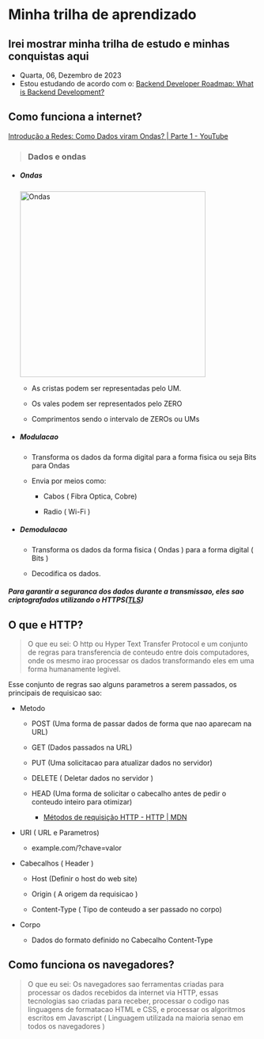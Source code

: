# Minha trilha de aprendizado

## Irei mostrar minha trilha de estudo e minhas conquistas aqui

* Quarta, 06, Dezembro de 2023
* Estou estudando de acordo com o: [Backend Developer Roadmap: What is Backend Development?](https://roadmap.sh/backend)

## Como funciona a internet?

[Introdução a Redes: Como Dados viram Ondas? | Parte 1 - YouTube](https://youtu.be/0TndL-Nh6Ok?si=J7l1NY4rs0Z2eQKh)

> ### Dados e ondas

* ##### Ondas
  
  <img src="https://cdn1.byjus.com/wp-content/uploads/2022/05/Types-of-Waves-1.png" title="" alt="Ondas" width="375">
  
  * As cristas podem ser representadas pelo UM.
  
  * Os vales podem ser representados pelo ZERO
  
  * Comprimentos sendo o intervalo de ZEROs ou UMs

* ##### Modulacao
  
  * Transforma os dados da forma digital para a forma fisica ou seja Bits para Ondas
  
  * Envia por meios como:
    
    * Cabos ( Fibra Optica, Cobre)
    
    * Radio ( Wi-Fi )
- ##### Demodulacao
  
  - Transforma os dados da forma fisica ( Ondas ) para a forma digital ( Bits )
  
  - Decodifica os dados.

##### *Para garantir a seguranca dos dados durante a transmissao, eles sao criptografados utilizando o HTTPS([TLS](https://www.cloudflare.com/pt-br/learning/ssl/transport-layer-security-tls/))*

## O que e HTTP?

> O que eu sei: O http ou Hyper Text Transfer Protocol e um conjunto de regras para transferencia de conteudo entre dois computadores, onde os mesmo irao processar os dados transformando eles em uma forma humanamente legivel.

Esse conjunto de regras sao alguns parametros a serem passados, os principais de requisicao sao:

- Metodo 
  
  - POST (Uma forma de passar dados de forma que nao aparecam na URL)
  
  - GET    (Dados passados na URL)
  
  - PUT    (Uma solicitacao para atualizar dados no servidor)
  
  - DELETE ( Deletar dados no servidor )
  
  - HEAD  (Uma forma de solicitar o cabecalho antes de pedir o conteudo inteiro para otimizar)
    
    - [Métodos de requisição HTTP - HTTP | MDN](https://developer.mozilla.org/pt-BR/docs/Web/HTTP/Methods)

- URI ( URL e Parametros)
  
  - example.com/?chave=valor

- Cabecalhos ( Header )
  
  - Host (Definir o host do web site)
  
  - Origin ( A origem da requisicao )
  
  - Content-Type ( Tipo de conteudo a ser passado no corpo)

- Corpo
  
  - Dados do formato definido no Cabecalho Content-Type

## Como funciona os navegadores?

> O que eu sei: Os navegadores sao ferramentas criadas para processar os dados recebidos da internet via HTTP, essas tecnologias sao criadas para receber, processar o codigo nas linguagens de formatacao HTML e CSS, e processar os algoritmos escritos em Javascript ( Linguagem utilizada na maioria senao em todos os navegadores )

# 
